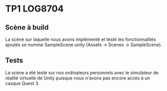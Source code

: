 # TP1 LOG8704
## Scène à build
La scène sur laquelle nous avons implémenté et testé les fonctionnalités ajoutés se nomme SampleScene.unity (Assets -> Scenes -> SampleScene).


## Tests
La scène a été testé sur nos ordinateurs personnels avec le simulateur de réalité virtuelle de Unity puisque nous n'avons pas encore accès à un casque Quest 3.
